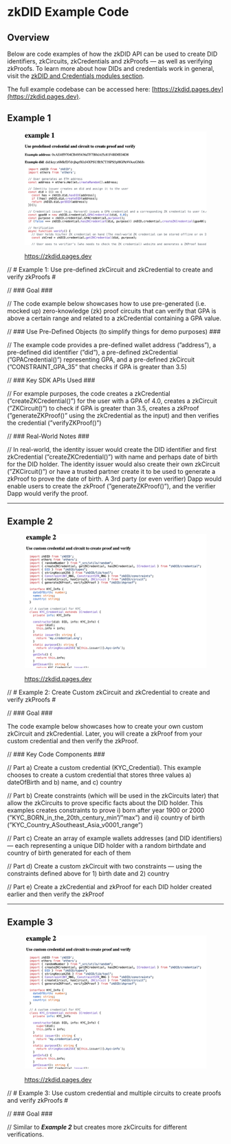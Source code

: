 # zkDID Example Code

## Overview

Below are code examples of how the zkDID API can be used to create DID identifiers, zkCircuits, zkCredentials and zkProofs — as well as verifying zkProofs. To learn more about how DIDs and credentials work in general, visit the [zkDID and Credentials modules section](https://app.gitbook.com/o/-MUwD0X\_8WFGy\_Ynx4KB/s/RzwHg4ShKVrXd4rywBQ8/\~/changes/Qv0dvNWB7ziHTq0rWah0/zkdid-and-credentials).

The full example codebase can be accessed here: [https://zkdid.pages.dev](https://zkdid.pages.dev).

## Example 1

<figure><img src="../../.gitbook/assets/image (9).png" alt=""><figcaption><p><a href="https://zkdid.pages.dev">https://zkdid.pages.dev</a></p></figcaption></figure>

// # Example 1: Use pre-defined zkCircuit and zkCredential to create and verify zkProofs #

// ### Goal ###

// The code example below showcases how to use pre-generated (i.e. mocked up) zero-knowledge (zk) proof circuits that can verify that GPA is above a certain range and related to a zkCredential containing a GPA value.

// ### Use Pre-Defined Objects (to simplify things for demo purposes) ###

// The example code provides a pre-defined wallet address (”address”), a pre-defined did identifier (”did”), a pre-defined zkCredential (”GPACredential()”) representing GPA, and a pre-defined zkCircuit (”CONSTRAINT\_GPA\_35” that checks if GPA is greater than 3.5)

// ### Key SDK APIs Used ###

// For example purposes, the code creates a zkCredential (”createZKCredential()”) for the user with a GPA of 4.0, creates a zkCircuit (”ZKCircuit()”) to check if GPA is greater than 3.5, creates a zkProof (”generateZKProof()” using the zkCredential as the input) and then verifies the credential (”verifyZKProof()”)

// ### Real-World Notes ###

// In real-world, the identity issuer would create the DID identifier and first zkCredential (”createZKCredential()”) with name and perhaps date of birth for the DID holder. The identity issuer would also create their own zkCircuit (”ZKCircuit()”) or have a trusted partner create it to be used to generate a zkProof to prove the date of birth. A 3rd party (or even verifier) Dapp would enable users to create the zkProof (”generateZKProof()”), and the verifier Dapp would verify the proof.

***

## Example 2

<figure><img src="../../.gitbook/assets/image (24).png" alt=""><figcaption><p><a href="https://zkdid.pages.dev">https://zkdid.pages.dev</a></p></figcaption></figure>

// # Example 2: Create Custom zkCircuit and zkCredential to create and verify zkProofs #

// ### Goal ###

The code example below showcases how to create your own custom zkCircuit and zkCredential. Later, you will create a zkProof from your custom credential and then verify the zkProof.

// ### Key Code Components ###

// Part a) Create a custom credential (KYC\_Credential). This example chooses to create a custom credential that stores three values a) dateOfBirth and b) name, and c) country

// Part b) Create constraints (which will be used in the zkCircuits later) that allow the zkCircuits to prove specific facts about the DID holder. This examples creates constraints to prove i) born after year 1900 or 2000 (”KYC\_BORN\_in\_the\_20th\_century\_min”/”max”) and ii) country of birth (”KYC\_Country\_ASoutheast\_Asia\_v0001\_range”)

// Part c) Create an array of example wallets addresses (and DID identifiers) — each representing a unique DID holder with a random birthdate and country of birth generated for each of them

// Part d) Create a custom zkCircuit with two constraints — using the constraints defined above for 1) birth date and 2) country

// Part e) Create a zkCredential and zkProof for each DID holder created earlier and then verify the zkProof

***

## Example 3

<figure><img src="../../.gitbook/assets/image (25).png" alt=""><figcaption><p><a href="https://zkdid.pages.dev">https://zkdid.pages.dev</a></p></figcaption></figure>

// # Example 3: Use custom credential and multiple circuits to create proofs and verify zkProofs #

// ### Goal ###

// Similar to _**Example 2**_ but creates more zkCircuits for different verifications.
